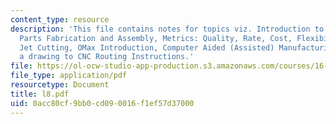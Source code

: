 ```yaml
---
content_type: resource
description: 'This file contains notes for topics viz. Introduction to Manufacturing,
  Parts Fabrication and Assembly, Metrics: Quality, Rate, Cost, Flexibility, Water
  Jet Cutting, OMax Introduction, Computer Aided (Assisted) Manufacturing, Converting
  a drawing to CNC Routing Instructions.'
file: https://ol-ocw-studio-app-production.s3.amazonaws.com/courses/16-810-engineering-design-and-rapid-prototyping-january-iap-2005/0acc80cf9bb0cd090016f1ef57d37000_l8.pdf
file_type: application/pdf
resourcetype: Document
title: l8.pdf
uid: 0acc80cf-9bb0-cd09-0016-f1ef57d37000
---
```

